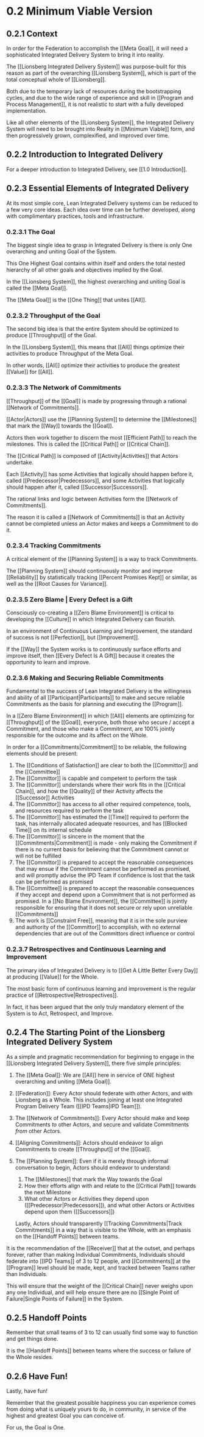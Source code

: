 # 0.2 Minimum Viable Version
## 0.2.1 Context

In order for the Federation to accomplish the [[Meta Goal]], it will need a sophisticated Integrated Delivery System to bring it into reality.

The [[Lionsberg Integrated Delivery System]] was purpose-built for this reason as part of the overarching [[Lionsberg System]], which is part of the total conceptual whole of [[Lionsberg]].  

Both due to the temporary lack of resources during the bootstrapping cycles, and due to the wide range of experience and skill in [[Program and Process Management]], it is not realistic to start with a fully developed implementation.

Like all other elements of the [[Lionsberg System]], the Integrated Delivery System will need to be brought into Reality in [[Minimum Viable]] form, and then progressively grown, complexified, and improved over time.

## 0.2.2 Introduction to Integrated Delivery
For a deeper introduction to Integrated Delivery, see [[1.0 Introduction]].

## 0.2.3 Essential Elements of Integrated Delivery
At its most simple core, Lean Integrated Delivery systems can be reduced to a few very core ideas. Each idea over time can be further developed, along with complimentary practices, tools and infrastructure.

### 0.2.3.1 The Goal
The biggest single idea to grasp in Integrated Delivery is there is only One overarching and uniting Goal of the System.

This One Highest Goal contains within itself and orders the total nested hierarchy of all other goals and objectives implied by the Goal.

In the [[Lionsberg System]], the highest overarching and uniting Goal is called the [[Meta Goal]].

The [[Meta Goal]] is the [[One Thing]] that unites [[All]].

### 0.2.3.2 Throughput of the Goal
The second big idea is that the entire System should be optimized to produce [[Throughput]] of the Goal.

In the [[Lionsberg System]], this means that [[All]] things optimize their activities to produce Throughput of the Meta Goal.

In other words, [[All]] optimize their activities to produce the greatest [[Value]] for [[All]].

### 0.2.3.3 The Network of Commitments
[[Throughput]] of the [[Goal]] is made by progressing through a rational [[Network of Commitments]].

[[Actor|Actors]] use the [[Planning System]] to determine the [[Milestones]] that mark the [[Way]] towards the [[Goal]].

Actors then work together to discern the most [[Efficient Path]] to reach the milestones. This is called the [[Critical Path]] or [[Critical Chain]].

The [[Critical Path]] is composed of [[Activity|Activities]] that Actors undertake.

Each [[Activity]] has some Activities that logically should happen before it, called [[Predecessor|Predecessors]], and some Activities that logically should happen after it, called [[Successor|Successors]].

The rational links and logic between Activities form the [[Network of Commitments]].

The reason it is called a [[Network of Commitments]] is that an Activity cannot be completed unless an Actor makes and keeps a Commitment to do it.

### 0.2.3.4 Tracking Commitments
A critical element of the [[Planning System]] is a way to track Commitments.

The [[Planning System]] should continuously monitor and improve [[Reliability]] by statistically tracking [[Percent Promises Kept]] or similar, as well as the [[Root Causes for Variance]].

### 0.2.3.5 Zero Blame | Every Defect is a Gift
Consciously co-creating a [[Zero Blame Environment]] is critical to developing the [[Culture]] in which Integrated Delivery can flourish.

In an environment of Continuous Learning and Improvement, the standard of success is not [[Perfection]], but [[Improvement]].

If the [[Way]] the System works is to continuously surface efforts and improve itself, then [[Every Defect Is A Gift]] because it creates the opportunity to learn and improve.

### 0.2.3.6 Making and Securing Reliable Commitments
Fundamental to the success of Lean Integrated Delivery is the willingness and ability of all [[Participant|Participants]] to make and secure reliable Commitments as the basis for planning and executing the [[Program]].

In a [[Zero Blame Environment]] in which [[All]] elements are optimizing for [[Throughput]] of the [[Goal]], everyone, both those who secure / accept a Commitment, and those who make a Commitment, are 100% jointly responsible for the outcome and its affect on the Whole.

In order for a [[Commitments|Commitment]] to be reliable, the following elements should be present:

1. The [[Conditions of Satisfaction]] are clear to both the [[Committor]] and the  [[Committee]]  
2. The [[Committor]] is capable and competent to perform the task  
3. The [[Committor]] understands where their work fits in the [[Critical Chain]], and how the [[Quality]] of their Activity affects the [[Successor]] Activities  
4. The [[Committor]] has access to all other required competence, tools, and resources required to perform the task  
5. The [[Committor]] has estimated the [[Time]] required to perform the task, has internally allocated adequate resources, and has [[Blocked Time]] on its internal schedule   
6. The [[Committor]] is sincere in the moment that the [[Commitments|Commitment]] is made - only making the Commitment if there is no current basis for believing that the Commitment cannot or will not be fulfilled  
7. The [[Committor]] is prepared to accept the reasonable consequences that may ensue if the Commitment cannot be performed as promised, and will promptly advise the IPD Team if confidence is lost that the task can be performed as promised  
8. The [[Committee]] is prepared to accept the reasonable consequences if they accept and depend upon a Commitment that is not performed as promised. In a [[No Blame Environment]], the [[Committee]] is jointly responsible for ensuring that it does not secure or rely upon unreliable [[Commitments]]  
9. The work is [[Constraint Free]], meaning that it is in the sole purview and authority of the [[Committor]] to accomplish, with no external dependencies that are out of the Committors direct influence or control  

### 0.2.3.7 Retrospectives and Continuous Learning and Improvement
The primary idea of Integrated Delivery is to [[Get A Little Better Every Day]] at producing [[Value]] for the Whole.

The most basic form of continuous learning and improvement is the regular practice of [[Retrospective|Retrospectives]].

In fact, it has been argued that the only truly mandatory element of the System is to Act, Retrospect, and Improve.

## 0.2.4 The Starting Point of the Lionsberg Integrated Delivery System
As a simple and pragmatic recommendation for beginning to engage in the [[Lionsberg Integrated Delivery System]], there five simple principles:

1. The [[Meta Goal]]: We are [[All]] here in service of ONE highest overarching and uniting [[Meta Goal]].
2. [[Federation]]: Every Actor should federate with other Actors, and with Lionsberg as a Whole. This includes joining at least one Integrated Program Delivery Team ([[IPD Teams|IPD Team]]).
3. The [[Network of Commitments]]: Every Actor should make and keep Commitments _to_ other Actors, and secure and validate Commitments _from_ other Actors.
4. [[Aligning Commitments]]: Actors should endeavor to align Commitments to create [[Throughput]] of the [[Goal]].
5. The [[Planning System]]: Even if it is merely through informal conversation to begin, Actors should endeavor to understand:
	1. The [[Milestones]] that mark the Way towards the Goal  
	2. How their efforts align with and relate to the [[Critical Path]] towards the next Milestone  
	3. What other Actors or Activities they depend upon ([[Predecessor|Predecessors]]), and what other Actors or Activities depend upon them ([[Successors]])  

	Lastly, Actors should transparently [[Tracking Commitments|Track Commitments]] in a way that is visible to the Whole, with an emphasis on the [[Handoff Points]] between teams.

It is the recommendation of the [[Receiver]] that at the outset, and perhaps forever, rather than making Individual Commitments, Individuals should federate into [[IPD Teams]] of 3 to 12 people, and [[Commitments]] at the [[Program]] level should be made, kept, and tracked between Teams rather than Individuals.

This will ensure that the weight of the [[Critical Chain]] never weighs upon any one Individual, and will help ensure there are no [[Single Point of Failure|Single Points of Failure]] in the System.

## 0.2.5 Handoff Points
Remember that small teams of 3 to 12 can usually find some way to function and get things done.

It is the [[Handoff Points]] between teams where the success or failure of the Whole resides.

## 0.2.6 Have Fun!

Lastly, have fun!

Remember that the greatest possible happiness you can experience comes from doing what is uniquely yours to do, in community, in service of the highest and greatest Goal you can conceive of.

For us, the Goal is One.
